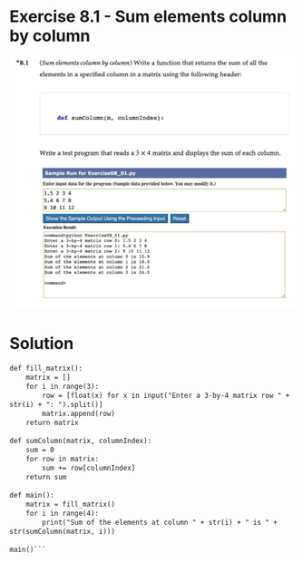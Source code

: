 # Exercise 8.1 - Sum elements column by column

<img src="https://github.com/allwak/Introduction-to-python-programming-and-data-structures/blob/main/Chapter%2008%20-%20Multidimensional%20lists/Ex%208.1%20-%20Sum%20elements%20column%20by%20column/Task.jpg" /> 

# Solution
```
def fill_matrix():
    matrix = []
    for i in range(3):
        row = [float(x) for x in input("Enter a 3-by-4 matrix row " + str(i) + ": ").split()]
        matrix.append(row) 
    return matrix

def sumColumn(matrix, columnIndex):
    sum = 0
    for row in matrix:
        sum += row[columnIndex]
    return sum

def main():
    matrix = fill_matrix()
    for i in range(4):
        print("Sum of the elements at column " + str(i) + " is " + str(sumColumn(matrix, i)))

main()```